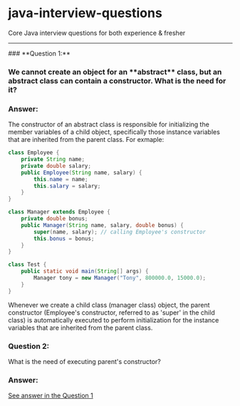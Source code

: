 # java-interview-questions
Core Java interview questions for both experience &amp; fresher 
<hr/>
### **Question 1:**
<h3>We cannot create an object for an **abstract** class, but an abstract class can contain a constructor. What is the need for it?</h3>

### **Answer:**
<span style="color:BALCK">
The constructor of an abstract class is responsible for initializing the member variables of a child object, specifically those instance variables that are inherited from the parent class.
For exmaple:

```java
class Employee {
    private String name;
    private double salary;
    public Employee(String name, salary) {
        this.name = name;
        this.salary = salary;
    }
}

class Manager extends Employee {
    private double bonus;
    public Manager(String name, salary, double bonus) {
        super(name, salary); // calling Employee's constructor
        this.bonus = bonus;
    }
}

class Test {
    public static void main(String[] args) {
        Manager tony = new Manager("Tony", 800000.0, 15000.0);
    }
}
```
Whenever we create a child class (manager class) object, the parent constructor (Employee's constructor, referred to as 'super' in the child class) is automatically executed to perform initialization for the instance variables that are inherited from the parent class.
</span>

### **Question 2:**
What is the need of executing parent's constructor?

### **Answer:**
[See answer in the Question 1](#question-1)

